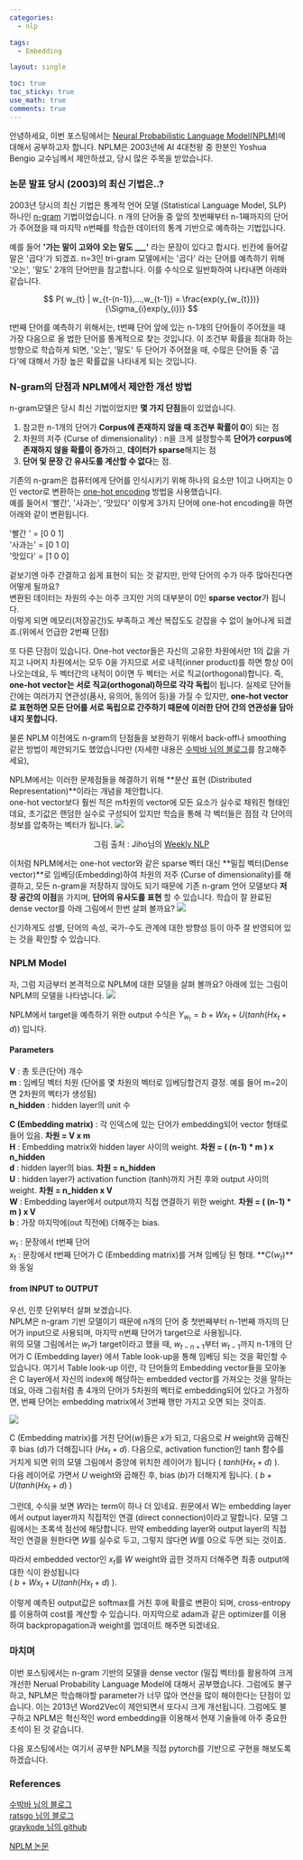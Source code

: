 ```yaml
---
categories:
  - nlp

tags:
  - Embedding

layout: single

toc: true
toc_sticky: true
use_math: true
comments: true
---
```


안녕하세요, 이번 포스팅에서는 [Neural Probabilistic Language Model(NPLM)](https://www.jmlr.org/papers/volume3/bengio03a/bengio03a.pdf)에 대해서 공부하고자 합니다.
NPLM은 2003년에 AI 4대천왕 중 한분인 Yoshua Bengio 교수님께서 제안하셨고, 당시 많은 주목을 받았습니다.    

### 논문 발표 당시 (2003)의 최신 기법은..?

2003년 당시의 최신 기법은 통계적 언어 모델 (Statistical Language Model, SLP) 하나인 [n-gram](https://en.wikipedia.org/wiki/N-gram) 기법이었습니다. n 개의 단어들 중 앞의 첫번째부터 n-1째까지의 단어가 주어졌을 때 마지막 n번째를 학습한 데이터의 통계 기반으로 예측하는 기법입니다.  

예를 들어 **'가는 말이 고와야 오는 말도 ___'** 라는 문장이 있다고 합시다. 빈칸에 들어갈 말은 '곱다'가 되겠죠. n=3인 tri-gram 모델에서는 '곱다' 라는 단어를 예측하기 위해 '오는', '말도' 2개의 단어만을 참고합니다. 이를 수식으로 일반화하여 나타내면 아래와 같습니다.  


$$ P( w_{t} | w_{t-(n-1)},...,w_{t-1}) = \frac{exp(y_{w_{t}})}{\Sigma_{i}exp(y_{i})} $$


t번째 단어를 예측하기 위해서는, t번째 단어 앞에 있는 n-1개의 단어들이 주어졌을 때 가장 다음으로 올 법한 단어를 통계적으로 찾는 것입니다. 이 조건부 확률을 최대화 하는방향으로 학습하게 되면, '오는', '말도' 두 단어가 주어졌을 때, 수많은 단어들 중 '곱다'에 대해서 가장 높은 확률값을 나타내게 되는 것입니다.


### N-gram의 단점과 NPLM에서 제안한 개선 방법

n-gram모델은 당시 최신 기법이었지만 **몇 가지 단점**들이 있었습니다.  


1. 참고한 n-1개의 단어가 **Corpus에 존재하지 않을 때 조건부 확률이 0**이 되는 점
2. 차원의 저주 (Curse of dimensionality) : n을 크게 설정할수록 **단어가 corpus에 존재하지 않을 확률이 증가**하고, **데이터가 sparse**해지는 점
3. **단어 및 문장 간 유사도를 계산할 수 없다**는 점.

기존의 n-gram은 컴퓨터에게 단어를 인식시키기 위해 하나의 요소만 1이고 나머지는 0인 vector로 변환하는 [one-hot encoding](https://en.wikipedia.org/wiki/One-hot) 방법을 사용했습니다.  
  예를 들어서 '빨간', '사과는', '맛있다' 이렇게 3가지 단어에 one-hot encoding을 하면 아래와 같이 변환됩니다.

'빨간  ' = [0 0 1]  
'사과는' = [0 1 0]  
'맛있다' = [1 0 0]


겉보기엔 아주 간결하고 쉽게 표현이 되는 것 같지만, 만약 단어의 수가 아주 많아진다면 어떻게 될까요?  
변환된 데이터는 차원의 수는 아주 크지만 거의 대부분이 0인 **sparse vector**가 됩니다.  
이렇게 되면 메모리(저장공간)도 부족하고 계산 복잡도도 걷잡을 수 없이 늘어나게 되겠죠.(위에서 언급한 2번째 단점)

또 다른 단점이 있습니다. One-hot vector들은 자신의 고유한 차원에서만 1의 값을 가지고 나머지 차원에서는 모두 0을 가지므로 서로 내적(inner product)를 하면 항상 0이 나오는데요, 두 벡터간의 내적이 0이면 두 벡터는 서로 직교(orthogonal)합니다. 즉, **one-hot vector는 서로 직교(orthogonal)하므로 각각 독립**이 됩니다. 실제로 단어들 간에는 여러가지 연관성(품사, 유의어, 동의어 등)을 가질 수 있지만, **one-hot vector로 표현하면 모든 단어를 서로 독립으로 간주하기 때문에 이러한 단어 간의 연관성을 담아내지 못합니다.**

물론 NPLM 이전에도 n-gram의 단점들을 보완하기 위해서 back-off나 smoothing 같은 방법이 제안되기도 했었습니다만 (자세한 내용은 [수박바 님의 블로그](https://soobarkbar.tistory.com/8)를 참고해주세요),

NPLM에서는 이러한 문제점들을 해결하기 위해 **분산 표현 (Distributed Representation)**이라는 개념을 제안합니다.  
one-hot vector보다 훨씬 적은 m차원의 vector에 모든 요소가 실수로 채워진 형태인데요, 초기값은 랜덤한 실수로 구성되어 있지만 학습을 통해 각 벡터들은 점점 각 단어의 정보를 압축하는 벡터가 됩니다. ![](/images/NPLM/embedding.png) <center> 그림 출처 : Jiho님의 [Weekly NLP](https://jiho-ml.com/weekly-nlp-4/) </center>

이처럼 NPLM에서는 one-hot vector와 같은 sparse 벡터 대신 **밀집 벡터(Dense vector)**로 임베딩(Embedding)하여 차원의 저주 (Curse of dimensionality)를 해결하고, 모든 n-gram을 저장하지 않아도 되기 때문에 기존 n-gram 언어 모델보다 **저장 공간의 이점**을 가지며, **단어의 유사도를 표현** 할 수 있습니다. 학습이 잘 완료된 dense vector를 아래 그림에서 한번 살펴 볼까요?
![](/images/NPLM/representation.png)




신기하게도 성별, 단어의 속성, 국가-수도 관계에 대한 방향성 등이 아주 잘 반영되어 있는 것을 확인할 수 있습니다.

### NPLM Model

자, 그럼 지금부터 본격적으로 NPLM에 대한 모델을 살펴 볼까요?
아래에 있는 그림이 NPLM의 모델을 나타냅니다.
![](/images/NPLM/model.png)


NPLM에서 target을 예측하기 위한 output 수식은 $Y_{w_{t}} = b + Wx_{t} + U( tanh(Hx_{t}+d) )$ 입니다.      

#### Parameters

**V** : 총 토큰(단어) 개수   
**m** : 임베딩 벡터 차원 (단어를 몇 차원의 벡터로 임베딩할건지 결정. 예를 들어 m=2이면 2차원의 벡터가 생성됨)   
**n_hidden** : hidden layer의 unit 수   


**C (Embedding matrix)** : 각 인덱스에 있는 단어가 embedding되어 vector 형태로 들어 있음. **차원 = V x m**    
**H** : Embedding matrix와 hidden layer 사이의 weight. **차원 = ( (n-1) * m ) x n_hidden**   
**d** : hidden layer의 bias. **차원 = n_hidden**       
**U** : hidden layer가 activation function (tanh)까지 거친 후와 output 사이의 weight. **차원 = n_hidden x V**   
**W** : Embedding layer에서 output까지 직접 연결하기 위한 weight. **차원 = ( (n-1) * m ) x V**   
**b** : 가장 마지막에(out 직전에) 더해주는 bias.   

$w_{t}$ : 문장에서 t번째 단어   
$x_{t}$ : 문장에서 t번째 단어가 C (Embedding matrix)를 거쳐 임베딩 된 형태. **C($w_{t}$)**와 동일


#### from INPUT to OUTPUT
우선, 인풋 단위부터 살펴 보겠습니다.  
NPLM은 n-gram 기반 모델이기 때문에 n개의 단어 중 첫번째부터 n-1번째 까지의 단어가 input으로 사용되며, 마지막 n번째 단어가 target으로 사용됩니다.   
위의 모델 그림에서는 $w_{t}$가 target이라고 했을 때, $w_{t-n+1}$부터 $w_{t-1}$까지 n-1개의 단어가 C (Embedding layer) 에서 Table look-up을 통해 임베딩 되는 것을 확인할 수 있습니다. 여기서 Table look-up 이란, 각 단어들의 Embedding vector들을 모아놓은 C layer에서 자신의 index에 해당하는 embedded vector를 가져오는 것을 말하는데요, 아래 그림처럼 총 4개의 단어가 5차원의 벡터로 embedding되어 있다고 가정하면, 번째 단어는 embedding matrix에서 3번째 행만 가지고 오면 되는 것이죠.

![](/images/NPLM/lookup.png)

C (Embedding matrix)를 거친 단어($w$)들은 $x$가 되고, 다음으로 $H$ weight와 곱해진 후 bias ($d$)가 더해집니다 ($Hx_{t} + d$).
다음으로, activation function인 tanh 함수를 거치게 되면 위의 모델 그림에서 중앙에 위치한 레이어가 됩니다 ( $tanh(Hx_{t} + d)$ ).   
다음 레이어로 가면서 $U$ weight와 곱해진 후, bias ($b$)가 더해지게 됩니다. ( $b + U( tanh(Hx_{t} + d)$ )   

그런데, 수식을 보면 $W$라는 term이 하나 더 있네요. 원문에서 W는 embedding layer에서 output layer까지 직접적인 연결 (direct connection)이라고 말합니다. 모델 그림에서는 초록색 점선에 해당합니다. 만약 embedding layer와 output layer의 직접적인 연결을 원한다면 $W$를 실수로 두고, 그렇지 않다면 $W$를 0으로 두면 되는 것이죠.  

따라서 embedded vector인 $x_{t}$를 $W$ weight와 곱한 것까지 더해주면 최종 output에 대한 식이 완성됩니다   
( $b + Wx_{t} + U( tanh(Hx_{t} + d)$ ).

이렇게 예측된 output값은 softmax를 거친 후에 확률로 변환이 되며, cross-entropy를 이용하여 cost를 계산할 수 있습니다.
마지막으로 adam과 같은 optimizer를 이용하여 backpropagation과 weight를 업데이트 해주면 되겠네요.

### 마치며

이번 포스팅에서는 n-gram 기반의 모델을 dense vector (밀집 벡터)를 활용하여 크게 개선한 Nerual Probability Language Model에 대해서 공부했습니다. 그럼에도 불구하고, NPLM은 학습해야할 parameter가 너무 많아 연산을 많이 해야한다는 단점이 있습니다. 이는 2013년 Word2Vec이 제안되면서 또다시 크게 개선됩니다. 그럼에도 불구하고 NPLM은 혁신적인 word embedding을 이용해서 현재 기술들에 아주 중요한 초석이 된 것 같습니다.

다음 포스팅에서는 여기서 공부한 NPLM을 직접 pytorch를 기반으로 구현을 해보도록 하겠습니다.

### References
[수박바 님의 블로그](https://soobarkbar.tistory.com/8)   
[ratsgo 님의 블로그](https://ratsgo.github.io/from%20frequency%20to%20semantics/2017/03/29/NNLM/)   
[graykode 님의 github](https://github.com/graykode/nlp-tutorial/blob/master/1-1.NNLM/NNLM.py)   

[NPLM 논문](https://www.jmlr.org/papers/volume3/bengio03a/bengio03a.pdf)
